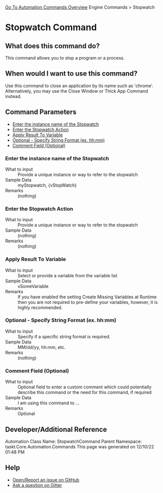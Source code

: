 <!--TITLE: Stopwatch Command -->
<!-- SUBTITLE: a command in the Engine Commands group. -->
[Go To Automation Commands Overview](/automation-commands.md)
Engine Commands &gt; Stopwatch


# Stopwatch Command


## What does this command do?
This command allows you to stop a program or a process.


## When would I want to use this command?
Use this command to close an application by its name such as 'chrome'. Alternatively, you may use the Close Window or Thick App Command instead.


## Command Parameters
- [Enter the instance name of the Stopwatch](#param_0)
- [Enter the Stopwatch Action](#param_1)
- [Apply Result To Variable](#param_2)
- [Optional - Specify String Format (ex. hh:mm)](#param_3)
- [Comment Field (Optional)](#param_4)


<a id="param_0"></a>
### Enter the instance name of the Stopwatch


<dl>
<dt>What to input</dt><dd>Provide a unique instance or way to refer to the stopwatch</dd>
<dt>Sample Data</dt><dd>myStopwatch, {vStopWatch}</dd>
<dt>Remarks</dt><dd>(nothing)</dd>
</dl>




<a id="param_1"></a>
### Enter the Stopwatch Action


<dl>
<dt>What to input</dt><dd>Provide a unique instance or way to refer to the stopwatch</dd>
<dt>Sample Data</dt><dd>(nothing)</dd>
<dt>Remarks</dt><dd>(nothing)</dd>
</dl>




<a id="param_2"></a>
### Apply Result To Variable


<dl>
<dt>What to input</dt><dd>Select or provide a variable from the variable list</dd>
<dt>Sample Data</dt><dd>vSomeVariable</dd>
<dt>Remarks</dt><dd>If you have enabled the setting Create Missing Variables at Runtime then you are not required to pre-define your variables, however, it is highly recommended.</dd>
</dl>




<a id="param_3"></a>
### Optional - Specify String Format (ex. hh:mm)


<dl>
<dt>What to input</dt><dd>Specify if a specific string format is required.</dd>
<dt>Sample Data</dt><dd>MM/dd/yy, hh:mm, etc.</dd>
<dt>Remarks</dt><dd>(nothing)</dd>
</dl>




<a id="param_4"></a>
### Comment Field (Optional)


<dl>
<dt>What to input</dt><dd>Optional field to enter a custom comment which could potentially describe this command or the need for this command, if required</dd>
<dt>Sample Data</dt><dd>I am using this command to ...</dd>
<dt>Remarks</dt><dd>Optional</dd>
</dl>




## Developer/Additional Reference
Automation Class Name: StopwatchCommand
Parent Namespace: taskt.Core.Automation.Commands
This page was generated on 12/10/22 01:48 PM


## Help
- [Open/Report an issue on GitHub](https://github.com/rcktrncn/taskt/issues/new)
- [Ask a question on Gitter](https://gitter.im/taskt-rpa/Lobby)
